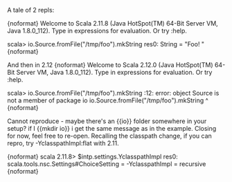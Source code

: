 A tale of 2 repls:

{noformat}
Welcome to Scala 2.11.8 (Java HotSpot(TM) 64-Bit Server VM, Java 1.8.0_112).
Type in expressions for evaluation. Or try :help.

scala> io.Source.fromFile("/tmp/foo").mkString
res0: String =
"Foo!
"
{noformat}

And then in 2.12
{noformat}
Welcome to Scala 2.12.0 (Java HotSpot(TM) 64-Bit Server VM, Java 1.8.0_112).
Type in expressions for evaluation. Or try :help.

scala> io.Source.fromFile("/tmp/foo").mkString
<console>:12: error: object Source is not a member of package io
       io.Source.fromFile("/tmp/foo").mkString
          ^
{noformat}

Cannot reproduce - maybe there's an {{io}} folder somewhere in your setup? if I {{mkdir io}} i get the same message as in the example. Closing for now, feel free to re-open.
Recalling the classpath change, if you can repro, try -YclasspathImpl:flat with 2.11.

{noformat}
scala 2.11.8> $intp.settings.YclasspathImpl
res0: scala.tools.nsc.Settings#ChoiceSetting = -YclasspathImpl = recursive
{noformat}
